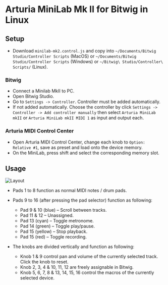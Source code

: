 # Arturia MiniLab Mk II for Bitwig in Linux

## Setup

- Download `minilab-mk2.control.js` and copy into `~/Documents/Bitwig Studio/Controller Scripts` (MacOS) or `~/Documents/Bitwig Studio/Controller Scripts` (Windows) or `~/Bitwig\ Studio/Controller\ Scripts/` (Linux).

### Bitwig
- Connect a Minilab MkII to PC.
- Open Bitwig Studio.
- Go to `Settings -> Controller`. Controller must be added automatically.
- If not added automatically. Choose the controller by click `Settings -> Controller -> Add controller manually` then select `Arturia MiniLab mkII` or `Arturia MiniLab mkII MIDI 1` as input and output each.

### Arturia MIDI Control Center
- Open Arturia MIDI Control Center, change each knob to `Option: Relative #1`, save as preset and load onto the device memory.
- On the MiniLab, press shift and select the corresponding memory slot.

## Usage

![Layout](minilab.png)

- Pads 1 to 8 function as normal MIDI notes / drum pads.
- Pads 9 to 16 (after pressing the pad selector) function as following:
	- Pad 9 & 10 (blue) – Scroll between tracks.
	- Pad 11 & 12 – Unassigned.
	- Pad 13 (cyan) – Toggle metronome.
	- Pad 14 (green) – Toggle play/pause.
	- Pad 15 (yellow) – Stop playback.
	- Pad 15 (red) – Toggle recording.

- The knobs are divided vertically and function as following:
	- Knob 1 & 9 control pan and volume of the currently selected track. Click the knob to reset.
	- Knob 2, 3, 4 & 10, 11, 12 are freely assignable in Bitwig.
	- Knob 5, 6, 7, 8 & 13, 14, 15, 16 control the macros of the currently selected device.
